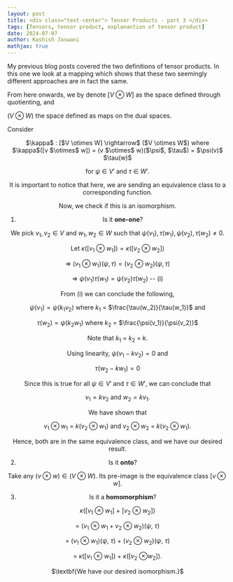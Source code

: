 ```yaml
---
layout: post
title: <div class="text-center"> Tensor Products - part 3 </div>
tags: [Tensors, tensor product, explanantion of tensor product]
date: 2024-07-07
author: Kashish Jaswani
mathjax: true
---
```

My previous blog posts covered the two definitions of tensor products. In this one we look at a mapping which shows that these two seemingly different approaches are in fact the same.

From here onwards, we by denote [$V \otimes W$] as the space defined through quotienting, and 

($V \otimes W$) the space defined as maps on the dual spaces.

Consider 
<center> $\kappa$ : [$V \otimes W] \rightarrow$ ($V \otimes W$) 
where $\kappa$([v $\otimes$ w]) = (v $\otimes$ w)($\psi$, $\tau$) = $\psi(v)$ $\tau(w)$


for $\psi$ $\in$ $V'$ and $\tau$ $\in$ $W'$.

It is important to notice that here, we are sending an equivalence class to a corresponding function.

Now, we check if this is an isomorphism.
1. Is it $\textbf{one-one}$?


We pick  $v_1,v_2 \in V$ and $w_1, w_2 \in W$ such that $\psi(v_1), \tau(w_1), \psi(v_2),\tau(w_2) \neq 0$.

Let $\kappa([v_1 \otimes w_1]) = \kappa([v_2 \otimes w_2])$

$\Rightarrow$  $(v_1 \otimes w_1)(\psi, \tau) = (v_2 \otimes w_2)(\psi, \tau)$ 

$\Rightarrow$ $\psi(v_1)\tau(w_1) = \psi(v_2)\tau(w_2)$ -- (i)

From (i) we can conclude the following,

$\psi(v_1) = \psi(k_1v_2)$ where $k_1$ = $\frac{\tau(w_2)}{\tau(w_1)}$ and

$\tau(w_2) = \psi(k_2w_1)$ where $k_2$ = $\frac{\psi(v_1)}{\psi(v_2)}$

Note that $k_1$ = $k_2$ = $k$.

Using linearity, $\psi(v_1 - kv_2) = 0$ and

$\tau(w_2 - kw_1) = 0$ 

Since this is true for all $\psi \in V'$ and $\tau \in W'$, we can conclude that 

$v_1 = kv_2$ and $w_2 = kv_1$.

We have shown that 

$v_1 \otimes w_1$ = $k(v_2 \otimes w_1$) and
$v_2 \otimes w_2$ = $k(v_2 \otimes w_1$).

Hence, both are in the same equivalence class, and we have our desired result. 

2. Is it $\textbf{onto}$? 

Take any ($v \otimes w) \in (V \otimes W)$.
Its pre-image is the equivalence class [$v \otimes w$].

3. Is it a $\textbf{homomorphism}$?
   
$\kappa$([$v_1$ $\otimes$ $w_1$] + [$v_2$ $\otimes$ $w_2$]) 

= ($v_1$ $\otimes$ $w_1 + v_2$ $\otimes$ $w_2$)($\psi$, $\tau$)

= ($v_1$ $\otimes$ $w_1$)($\psi$, $\tau$) + ($v_2$ $\otimes$ $w_2$)($\psi$, $\tau$)

= $\kappa$([$v_1$ $\otimes$ $w_1$]) + $\kappa$([$v_2$ $\otimes w_2$]).

<center> $\textbf{We have our desired isomorphism.}$ </center>




